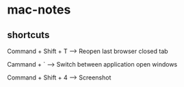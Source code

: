 # mac-notes

## shortcuts


Command + Shift + T --> Reopen last browser closed tab 

Cammand + \` --> Switch between application open windows

Command + Shift + 4 --> Screenshot


